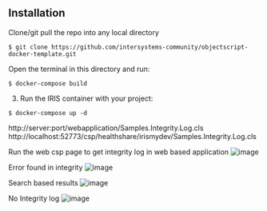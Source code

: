 
## Installation 

Clone/git pull the repo into any local directory

```
$ git clone https://github.com/intersystems-community/objectscript-docker-template.git
```

Open the terminal in this directory and run:

```
$ docker-compose build
```

3. Run the IRIS container with your project:

```
$ docker-compose up -d
```
http://server:port/webapplication/Samples.Integrity.Log.cls
http://localhost:52773/csp/healthshare/irismydev/Samples.Integrity.Log.cls

Run the web csp page to get integrity log in web based application
![image](https://github.com/AshokThangavel/IntegrityLog-Web/assets/58914152/2894c821-81b9-4bbe-bab1-8bd75834196c)



Error found in integrity
![image](https://github.com/AshokThangavel/IntegrityLog-Web/assets/58914152/205d1514-ee2b-4b3d-9fe2-eca8f82fcf76)


Search based results
![image](https://github.com/AshokThangavel/IntegrityLog-Web/assets/58914152/482446ee-ec48-49eb-b338-f89a23dc0c89)


No Integrity log
![image](https://github.com/AshokThangavel/IntegrityLog-Web/assets/58914152/fc346aad-a29a-4bf2-a4a8-2132ce33101d)


